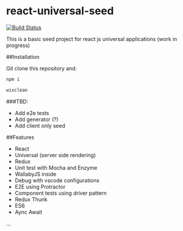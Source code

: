 # react-universal-seed

[![Build Status](https://travis-ci.org/wix/react-universal-seed.svg?branch=master)](https://travis-ci.org/wix/react-universal-seed)

This is a basic seed project for react js universal applications (work in progress)

##Installation

Git clone this repository and:

```bash
npm i

wixclean
```

###TBD:

* Add e2e tests
* Add generator (?)
* Add client only seed

##Features

* React
* Universal (server side rendering)
* Redux
* Unit test with Mocha and Enzyme
* WallabyJS inside
* Debug with vscode configurations
* E2E using Protractor
* Component tests using driver pattern
* Redux Thunk
* ES6
* Aync Await

...
